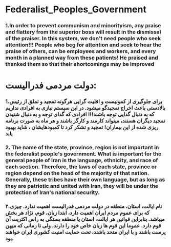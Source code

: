 # Federalist_Peoples_Government

### 1.In order to prevent communism and minorityism, any praise and flattery from the superior boss will result in the dismissal of the praiser. In this system, we don't need people who seek attention!!! People who beg for attention and seek to hear the praise of others, can be employees and workers, and every month in a planned way from these patients! He praised and thanked them so that their shortcomings may be improved

# دولت مردمی فدرالیست:

### 1.برای جلوگیری از کمونیست و اقلیت گرایی هرگونه تمجید و تملق از رئیس بالادستی باعث اخراج تمجیدگو میشود. در این سیستم نیازی به افرادی نداریم که به دنبال گدایی توجه باشند!!! افرادی که گدای توجه و به دنبال شنیدن تمجید دیگران هستند، میتواند کارمند و کارگر باشند و هر ماه به صورت برنامه ریزی شده از این بیماران! تمجید و تشکر کرد تا کمبودهایشان ، شاید بهبود یابد

### 2. The name of the state, province, region is not important in the federalist people's government. What is important for the general people of Iran is the language, ethnicity, and race of each section. Therefore, the laws of each state, province or region depend on the head of the majority of that nation. Generally, these tribes have their own language, but as long as they are patriotic and united with Iran, they will be under the protection of Iran's national security.

### ۲.نام ایالت، استان، منطقه در دولت مردمی فدرالیست اهمیت ندارد. چیزی که برای عموم مردم ایران اهمیت دارد، ابتدا زبان، قوم، نژاد هر بخش میباشد. بنابراین قوانین هر ایالت، استان یا منطقه بستگی به راس اکثریت آن قوم دارد. عموما این قوم ها زبان خاص خود را دارند، ولی تا زمانی که میهن پرست باشند و با ایران متحد باشند، تحت حمایت امنیت کشوری ایران خواهند بود.
